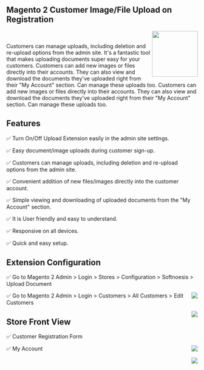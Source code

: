 <article class="markdown-body entry-content container-lg" itemprop="text">
<h1 tabindex="-1" class="heading-element" dir="auto">Magento 2 Customer Image/File Upload on Registration</h1>

<p dir="auto"><a target="_blank" href="https://commercemarketplace.adobe.com/softnoesis-customerinfo.html"><img align="right" width="120" height="120" src="https://commercemarketplace.adobe.com/media/catalog/product/c/8/c86b_upload_document.png?width=750&height=360&store=default&image-type=image&fit=bounds" style="max-width: 100%;"></a></p>
<br>
<p dir="auto">Customers can manage uploads, including deletion and re-upload options from the admin site. It's a fantastic tool that makes uploading documents super easy for your customers. Customers can add new images or files directly into their accounts. They can also view and download the documents they've uploaded right from their "My Account" section. Can manage these uploads too. Customers can add new images or files directly into their accounts. They can also view and download the documents they've uploaded right from their "My Account" section. Can manage these uploads too.</p>

<h2>Features</h2>

<p>✅ Turn On/Off Upload Extension easily in the admin site settings.</p>
<p>✅ Easy document/image uploads during customer sign-up.</p>
<p>✅ Customers can manage uploads, including deletion and re-upload options from the admin site.</p>
<p>✅ Convenient addition of new files/images directly into the customer account.</p>
<p>✅ Simple viewing and downloading of uploaded documents from the "My Account" section.</p>
<p>✅ It is User friendly and easy to understand.</p>
<p>✅ Responsive on all devices.</p>
<p>✅ Quick and easy setup.</p>

<h2>Extension Configuration</h2>

<p>✅ Go to Magento 2 Admin > Login > Stores > Configuration > Softnoesis > Upload
Document</p>
<p><img align="right" src="https://commercemarketplace.adobe.com/media/catalog/product/1/4/142e_image02.png" style="max-width: 100%;"/></p>

<p>✅ Go to Magento 2 Admin > Login > Customers > All Customers > Edit Customers</p>
<p><img align="right" src="https://commercemarketplace.adobe.com/media/catalog/product/c/5/c573_image4.png" style="max-width: 100%;"/></p>

<h2>Store Front View</h2>

<p>✅ Customer Registration Form</p>
<p><img align="right" src="https://commercemarketplace.adobe.com/media/catalog/product/b/4/b434_image1.png" style="max-width: 100%;"></p>

<p>✅ My Account</p>
<p><img align="right" src="https://commercemarketplace.adobe.com/media/catalog/product/5/3/5350_image2.png" style="max-width: 100%;"></p>
</article>
